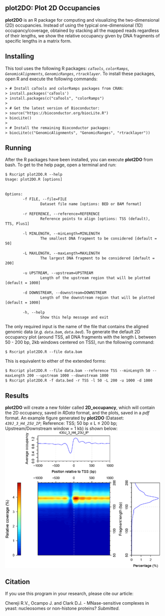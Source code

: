 ## plot2DO: Plot 2D Occupancies

**plot2DO** is an R package for computing and visualizing the two-dimensional (2D) occupancies. Instead of using the typical one-dimensional (1D) occupancy/coverage, obtained by stacking all the mapped reads regardless of their lengths, we show the relative occupancy given by DNA fragments of specific lengths in a matrix form.

## Installing
This tool uses the following R packages: *`caTools`*, *`colorRamps`*, *`GenomicAlignments`*, *`GenomicRanges`*, *`rtracklayer`*.
To install these packages, open R and execute the following commands:
```{r}
> # Install caTools and colorRamps packages from CRAN:
> install.packages('caTools')
> install.packages(c("caTools", "colorRamps")
>                  
> # Get the latest version of Bioconductor:
> source("https://bioconductor.org/biocLite.R")
> biocLite()
> 
> # Install the remaining Bioconductor packages:
> biocLite(c("GenomicAlignments", "GenomicRanges", "rtracklayer"))
```


## Running

After the R packages have been installed, you can execute **plot2DO** from bash. To get to the help page, open a terminal and run:
```
$ Rscript plot2DO.R --help
Usage: plot2DO.R [options]


Options:
        -f FILE, --file=FILE
                Dataset file name [options: BED or BAM format]

        -r REFERENCE, --reference=REFERENCE
                Reference points to align [options: TSS (default), TTS, Plus1]

        -l MINLENGTH, --minLength=MINLENGTH
                The smallest DNA fragment to be considered [default = 50]

        -L MAXLENGTH, --maxLength=MAXLENGTH
                The largest DNA fragment to be considered [default = 200]

        -u UPSTREAM, --upstream=UPSTREAM
                Length of the upstream region that will be plotted [default = 1000]

        -d DOWNSTREAM, --downstream=DOWNSTREAM
                Length of the downstream region that will be plotted [default = 1000]

        -h, --help
                Show this help message and exit
```
The only required input is the name of the file that contains the aligned genomic data (*e.g.* *`data.bam`*, *`data.bed`*). To generate the default 2D occupancy plot (around TSS, all DNA fragments with the length L between 50 - 200 bp, 2kb windows centered on TSS), run the following command:
```
$ Rscript plot2DO.R --file data.bam
```
This is equivalent to either of the extended forms:
```
$ Rscript plot2DO.R --file data.bam --reference TSS --minLength 50 --maxLength 200 --upstream 1000 --downstream 1000
$ Rscript plot2DO.R -f data.bed -r TSS -l 50 -L 200 -u 1000 -d 1000
```


## Results

**plot2DO** will create a new folder called **2D_occupancy**, which will contain the 2D occupancy, saved in *RData* format, and the plots, saved in a *pdf* format. An example figure generated by **plot2DO** (Dataset: *`439J_3_H4_25U_IP`*; Reference: TSS; 50 bp $\leq$ L $\leq$ 200 bp; Upstream/Downstream window = 1 kb) is shown below:
![](img.png)


## Citation
If you use this program in your research, please cite our article:

Chereji R.V., Ocampo J. and Clark D.J. - MNase-sensitive complexes in yeast: nucleosomes or non-histone proteins? *Submitted.*
